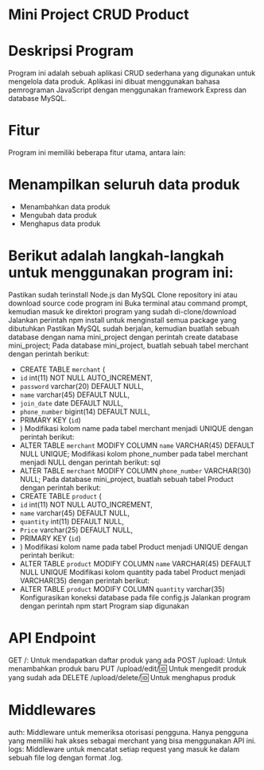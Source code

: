 # Mini Project CRUD Product

# Deskripsi Program
Program ini adalah sebuah aplikasi CRUD sederhana yang digunakan untuk mengelola data produk. Aplikasi ini dibuat menggunakan bahasa pemrograman JavaScript dengan menggunakan framework Express dan database MySQL.

# Fitur
Program ini memiliki beberapa fitur utama, antara lain:

# Menampilkan seluruh data produk
- Menambahkan data produk
- Mengubah data produk
- Menghapus data produk

# Berikut adalah langkah-langkah untuk menggunakan program ini:

Pastikan sudah terinstall Node.js dan MySQL
Clone repository ini atau download source code program ini
Buka terminal atau command prompt, kemudian masuk ke direktori program yang sudah di-clone/download
Jalankan perintah npm install untuk menginstall semua package yang dibutuhkan
Pastikan MySQL sudah berjalan, kemudian buatlah sebuah database dengan nama mini_project dengan perintah create database mini_project;
Pada database mini_project, buatlah sebuah tabel merchant dengan perintah berikut:
 - CREATE TABLE `merchant` (
 - `id` int(11) NOT NULL AUTO_INCREMENT,
 - `password` varchar(20) DEFAULT NULL,
 - `name` varchar(45) DEFAULT NULL,
 - `join_date` date DEFAULT NULL,
 - `phone_number` bigint(14) DEFAULT NULL,
 - PRIMARY KEY (`id`)
- )
Modifikasi kolom name pada tabel merchant menjadi UNIQUE dengan perintah berikut:
- ALTER TABLE `merchant`
MODIFY COLUMN `name` VARCHAR(45) DEFAULT NULL UNIQUE;
Modifikasi kolom phone_number pada tabel merchant menjadi NULL dengan perintah berikut:
sql
- ALTER TABLE `merchant`
MODIFY COLUMN `phone_number` VARCHAR(30)  NULL;
Pada database mini_project, buatlah sebuah tabel Product dengan perintah berikut:
- CREATE TABLE `product` (
 - `id` int(11) NOT NULL AUTO_INCREMENT,
 - `name` varchar(45) DEFAULT NULL,
 - `quantity` int(11) DEFAULT NULL,
 - `Price` varchar(25) DEFAULT NULL,
 - PRIMARY KEY (`id`)
- )
Modifikasi kolom name pada tabel Product menjadi UNIQUE dengan perintah berikut:
- ALTER TABLE `product`
MODIFY COLUMN `name` VARCHAR(45) DEFAULT NULL UNIQUE
Modifikasi kolom quantity pada tabel Product menjadi VARCHAR(35) dengan perintah berikut:
- ALTER TABLE `product` MODIFY COLUMN `quantity` varchar(35)
Konfigurasikan koneksi database pada file config.js
Jalankan program dengan perintah npm start
Program siap digunakan

# API Endpoint
GET /: Untuk mendapatkan daftar produk yang ada
POST /upload: Untuk menambahkan produk baru
PUT /upload/edit/:id: Untuk mengedit produk yang sudah ada
DELETE /upload/delete/:id: Untuk menghapus produk

# Middlewares
auth: Middleware untuk memeriksa otorisasi pengguna. Hanya pengguna yang memiliki hak akses sebagai merchant yang bisa menggunakan API ini.
logs: Middleware untuk mencatat setiap request yang masuk ke dalam sebuah file log dengan format .log.
